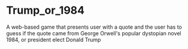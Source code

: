 # Trump_or_1984
A web-based game that presents user with a quote and the user has to guess if the quote came from George Orwell's popular dystopian novel 1984, or president elect Donald Trump
